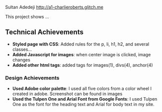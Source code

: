 Sultan Adedeji
http://a1-charlieroberts.glitch.me

This project shows ...

## Technical Achievements
- **Styled page with CSS**: Added rules for the p, li, h1, h2, and several classes...
- **Added Javascript for images**: when center image is clicked, image changes
- **Added other html tags**: added tags for images(1), divs(4), anchor(4)

### Design Achievements
- **Used Adobe color palette**: I used all five colors from a color wheel I created in adobe. Screenshot can be found in images
- **Used the Tulpen One and Arial Font from Google Fonts**: I used Tulpen One as the font for the heading text and Arial for body text in my site.
